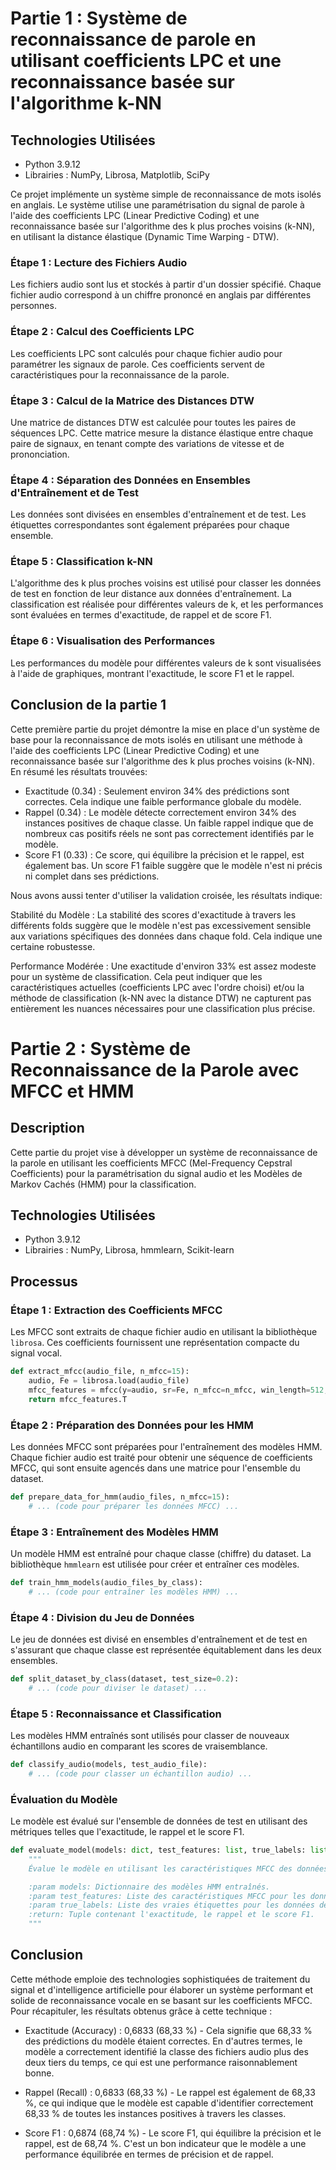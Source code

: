 # Partie 1 : Système de reconnaissance de parole en utilisant coefficients LPC et une reconnaissance basée sur l'algorithme k-NN

## Technologies Utilisées
- Python 3.9.12
- Librairies : NumPy, Librosa, Matplotlib, SciPy

Ce projet implémente un système simple de reconnaissance de mots isolés en anglais. Le système utilise une paramétrisation du signal de parole à l'aide des coefficients LPC (Linear Predictive Coding) et une reconnaissance basée sur l'algorithme des k plus proches voisins (k-NN), en utilisant la distance élastique (Dynamic Time Warping - DTW).

### Étape 1 : Lecture des Fichiers Audio
Les fichiers audio sont lus et stockés à partir d'un dossier spécifié. Chaque fichier audio correspond à un chiffre prononcé en anglais par différentes personnes.

### Étape 2 : Calcul des Coefficients LPC
Les coefficients LPC sont calculés pour chaque fichier audio pour paramétrer les signaux de parole. Ces coefficients servent de caractéristiques pour la reconnaissance de la parole.

### Étape 3 : Calcul de la Matrice des Distances DTW
Une matrice de distances DTW est calculée pour toutes les paires de séquences LPC. Cette matrice mesure la distance élastique entre chaque paire de signaux, en tenant compte des variations de vitesse et de prononciation.

### Étape 4 : Séparation des Données en Ensembles d'Entraînement et de Test
Les données sont divisées en ensembles d'entraînement et de test. Les étiquettes correspondantes sont également préparées pour chaque ensemble.

### Étape 5 : Classification k-NN
L'algorithme des k plus proches voisins est utilisé pour classer les données de test en fonction de leur distance aux données d'entraînement. La classification est réalisée pour différentes valeurs de k, et les performances sont évaluées en termes d'exactitude, de rappel et de score F1.

### Étape 6 : Visualisation des Performances
Les performances du modèle pour différentes valeurs de k sont visualisées à l'aide de graphiques, montrant l'exactitude, le score F1 et le rappel.


## Conclusion de la partie 1
Cette première partie du projet démontre la mise en place d'un système de base pour la reconnaissance de mots isolés en utilisant une méthode à l'aide des coefficients LPC (Linear Predictive Coding) et une reconnaissance basée sur l'algorithme des k plus proches voisins (k-NN). En résumé les résultats trouvées:

- Exactitude (0.34) : Seulement environ 34% des prédictions sont correctes. Cela indique une faible performance globale du modèle.
- Rappel (0.34) : Le modèle détecte correctement environ 34% des instances positives de chaque classe. Un faible rappel indique que de nombreux cas positifs réels ne sont pas correctement identifiés par le modèle.
- Score F1 (0.33) : Ce score, qui équilibre la précision et le rappel, est également bas. Un score F1 faible suggère que le modèle n'est ni précis ni complet dans ses prédictions.

Nous avons aussi tenter d'utiliser la validation croisée, les résultats indique:

Stabilité du Modèle : La stabilité des scores d'exactitude à travers les différents folds suggère que le modèle n'est pas excessivement sensible aux variations spécifiques des données dans chaque fold. Cela indique une certaine robustesse.

Performance Modérée : Une exactitude d'environ 33% est assez modeste pour un système de classification. Cela peut indiquer que les caractéristiques actuelles (coefficients LPC avec l'ordre choisi) et/ou la méthode de classification (k-NN avec la distance DTW) ne capturent pas entièrement les nuances nécessaires pour une classification plus précise.

# Partie 2 : Système de Reconnaissance de la Parole avec MFCC et HMM

## Description
Cette partie du projet vise à développer un système de reconnaissance de la parole en utilisant les coefficients MFCC (Mel-Frequency Cepstral Coefficients) pour la paramétrisation du signal audio et les Modèles de Markov Cachés (HMM) pour la classification. 


## Technologies Utilisées
- Python 3.9.12
- Librairies : NumPy, Librosa, hmmlearn, Scikit-learn

## Processus

### Étape 1 : Extraction des Coefficients MFCC
Les MFCC sont extraits de chaque fichier audio en utilisant la bibliothèque `librosa`. Ces coefficients fournissent une représentation compacte du signal vocal.

```python
def extract_mfcc(audio_file, n_mfcc=15):
    audio, Fe = librosa.load(audio_file)
    mfcc_features = mfcc(y=audio, sr=Fe, n_mfcc=n_mfcc, win_length=512, hop_length=512//2)
    return mfcc_features.T
```

### Étape 2 : Préparation des Données pour les HMM
Les données MFCC sont préparées pour l'entraînement des modèles HMM. Chaque fichier audio est traité pour obtenir une séquence de coefficients MFCC, qui sont ensuite agencés dans une matrice pour l'ensemble du dataset.

```python
def prepare_data_for_hmm(audio_files, n_mfcc=15):
    # ... (code pour préparer les données MFCC) ...
```

### Étape 3 : Entraînement des Modèles HMM
Un modèle HMM est entraîné pour chaque classe (chiffre) du dataset. La bibliothèque `hmmlearn` est utilisée pour créer et entraîner ces modèles.

```python
def train_hmm_models(audio_files_by_class):
    # ... (code pour entraîner les modèles HMM) ...
```

### Étape 4 : Division du Jeu de Données
Le jeu de données est divisé en ensembles d'entraînement et de test en s'assurant que chaque classe est représentée équitablement dans les deux ensembles.

```python
def split_dataset_by_class(dataset, test_size=0.2):
    # ... (code pour diviser le dataset) ...
```

### Étape 5 : Reconnaissance et Classification
Les modèles HMM entraînés sont utilisés pour classer de nouveaux échantillons audio en comparant les scores de vraisemblance.

```python
def classify_audio(models, test_audio_file):
    # ... (code pour classer un échantillon audio) ...
```

### Évaluation du Modèle
Le modèle est évalué sur l'ensemble de données de test en utilisant des métriques telles que l'exactitude, le rappel et le score F1.

```python
def evaluate_model(models: dict, test_features: list, true_labels: list) -> tuple[float, float, float]:
    """
    Évalue le modèle en utilisant les caractéristiques MFCC des données de test.

    :param models: Dictionnaire des modèles HMM entraînés.
    :param test_features: Liste des caractéristiques MFCC pour les données de test.
    :param true_labels: Liste des vraies étiquettes pour les données de test.
    :return: Tuple contenant l'exactitude, le rappel et le score F1.
    """
```

## Conclusion

Cette méthode emploie des technologies sophistiquées de traitement du signal et d'intelligence artificielle pour élaborer un système performant et solide de reconnaissance vocale en se basant sur les coefficients MFCC. Pour récapituler, les résultats obtenus grâce à cette technique :

- Exactitude (Accuracy) : 0,6833 (68,33 %) - Cela signifie que 68,33 % des prédictions du modèle étaient correctes. En d'autres termes, le modèle a correctement identifié la classe des fichiers audio plus des deux tiers du temps, ce qui est une performance raisonnablement bonne.

- Rappel (Recall) : 0,6833 (68,33 %) - Le rappel est également de 68,33 %, ce qui indique que le modèle est capable d'identifier correctement 68,33 % de toutes les instances positives à travers les classes.

- Score F1 : 0,6874 (68,74 %) - Le score F1, qui équilibre la précision et le rappel, est de 68,74 %. C'est un bon indicateur que le modèle a une performance équilibrée en termes de précision et de rappel.
